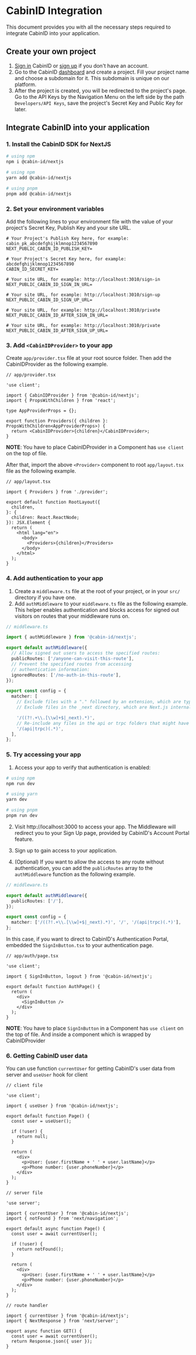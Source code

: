 # CabinID Integration

This document provides you with all the necessary steps required to integrate CabinID into your application.

## Create your own project

1. [Sign in](https://cabinid.dev/sign-in) CabinID or [sign up](https://cabinid.dev/sign-up) if you don't have an account.
2. Go to the CabinID [dashboard](https://cabinid.dev/project) and create a project. Fill your project name and choose a subdomain for it. This subdomain is unique on our platform.
3. After the project is created, you will be redirected to the project's page. Go to the API Keys by the Navigation Menu on the left side by the path `Developers/API Keys`, save the project's Secret Key and Public Key for later.

## Integrate CabinID into your application

### 1. Install the CabinID SDK for NextJS

```bash
# using npm
npm i @cabin-id/nextjs

# using npm
yarn add @cabin-id/nextjs

# using pnpm
pnpm add @cabin-id/nextjs
```

### 2. Set your environment variables

Add the following lines to your environment file with the value of your project's Secret Key, Publish Key and your site URL.

```dotenv
# Your Project's Publish Key here, for example: cabin_pk_abcdefghijklmnop1234567890
NEXT_PUBLIC_CABIN_ID_PUBLISH_KEY=

# Your Project's Secret Key here, for example: abcdefghijklmnop1234567890
CABIN_ID_SECRET_KEY=

# Your site URL, for example: http://localhost:3010/sign-in
NEXT_PUBLIC_CABIN_ID_SIGN_IN_URL=

# Your site URL, for example: http://localhost:3010/sign-up
NEXT_PUBLIC_CABIN_ID_SIGN_UP_URL=

# Your site URL, for example: http://localhost:3010/private
NEXT_PUBLIC_CABIN_ID_AFTER_SIGN_IN_URL=

# Your site URL, for example: http://localhost:3010/private
NEXT_PUBLIC_CABIN_ID_AFTER_SIGN_UP_URL=
```

### 3. Add `<CabinIDProvider>` to your app

Create `app/provider.tsx` file at your root source folder. Then add the CabinIDProvider as the following example.

```tsx
// app/provider.tsx

'use client';

import { CabinIDProvider } from '@cabin-id/nextjs';
import { PropsWithChildren } from 'react';

type AppProviderProps = {};

export function Providers({ children }: PropsWithChildren<AppProviderProps>) {
  return <CabinIDProvider>{children}</CabinIDProvider>;
}
```

**NOTE**: You have to place CabinIDProvider in a Component has `use client` on the top of file.

After that, import the above `<Provider>` component to root `app/layout.tsx` file as the following example.

```tsx
// app/layout.tsx

import { Providers } from './provider';

export default function RootLayout({
  children,
}: {
  children: React.ReactNode;
}): JSX.Element {
  return (
    <html lang="en">
      <body>
        <Providers>{children}</Providers>
      </body>
    </html>
  );
}
```

### 4. Add authentication to your app

1. Create a `middleware.ts` file at the root of your project, or in your `src/` directory if you have one.
2. Add `authMiddleware` to your `middleware.ts` file as the following example. This helper enables authentication and blocks access for signed out visitors on routes that your middleware runs on.

```ts
// middleware.ts

import { authMiddleware } from '@cabin-id/nextjs';

export default authMiddleware({
  // Allow signed out users to access the specified routes:
  publicRoutes: ['/anyone-can-visit-this-route'],
  // Prevent the specified routes from accessing
  // authentication information:
  ignoredRoutes: ['/no-auth-in-this-route'],
});

export const config = {
  matcher: [
    // Exclude files with a "." followed by an extension, which are typically static files.
    // Exclude files in the _next directory, which are Next.js internals.

    '/((?!.+\\.[\\w]+$|_next).*)',
    // Re-include any files in the api or trpc folders that might have an extension
    '/(api|trpc)(.*)',
  ],
};
```

### 5. Try accessing your app

1. Access your app to verify that authentication is enabled:

```bash
# using npm
npm run dev

# using yarn
yarn dev

# using pnpm
pnpm run dev
```

2. Visit http://localhost:3000 to access your app. The Middleware will redirect you to your Sign Up page, provided by CabinID's Account Portal feature.

3. Sign up to gain access to your application.

4. (Optional) If you want to allow the access to any route without authentication, you can add the `publicRoutes` array to the `authMiddleware` function as the following example.

```ts
// middleware.ts

export default authMiddleware({
  publicRoutes: ['/'],
});

export const config = {
  matcher: ['/((?!.+\\.[\\w]+$|_next).*)', '/', '/(api|trpc)(.*)'],
};
```

In this case, if you want to direct to CabinID's Authentication Portal, embedded the `SignInButton.tsx` to your authentication page.

```tsx
// app/auth/page.tsx

'use client';

import { SignInButton, logout } from '@cabin-id/nextjs';

export default function AuthPage() {
  return (
    <div>
      <SignInButton />
    </div>
  );
}
```

**NOTE**: You have to place `SignInButton` in a Component has `use client` on the top of file. And inside a component which is wrapped by CabinIDProvider

### 6. Getting CabinID user data

You can use function `currentUser` for getting CabinID's user data from server and `useUser` hook for client

```tsx
// client file

'use client';

import { useUser } from '@cabin-id/nextjs';

export default function Page() {
  const user = useUser();

  if (!user) {
    return null;
  }

  return (
    <div>
      <p>User: {user.firstName + ' ' + user.lastName}</p>
      <p>Phone number: {user.phoneNumber}</p>
    </div>
  );
}
```

```tsx
// server file

'use server';

import { currentUser } from '@cabin-id/nextjs';
import { notFound } from 'next/navigation';

export default async function Page() {
  const user = await currentUser();

  if (!user) {
    return notFound();
  }

  return (
    <div>
      <p>User: {user.firstName + ' ' + user.lastName}</p>
      <p>Phone number: {user.phoneNumber}</p>
    </div>
  );
}
```

```tsx
// route handler

import { currentUser } from '@cabin-id/nextjs';
import { NextResponse } from 'next/server';

export async function GET() {
  const user = await currentUser();
  return Response.json({ user });
}
```

